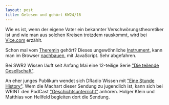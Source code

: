 ```yaml
---
layout: post
title: Gelesen und gehört KW24/16
---
```


Wie es ist, wenn der eigene Vater ein bekannter Verschwörungstheoretiker ist und wie man aus solchen Kreisen trotzdem rauskommt, wird bei [Vice.com](https://broadly.vice.com/de/article/mein-vater-der-bekannte-verschwoerungstheoretiker) erzählt.

Schon mal vom [Theremin](https://de.wikipedia.org/wiki/Theremin) gehört? Dieses ungewöhnliche [Instrument](https://www.youtube.com/watch?v=EwdaGW-5f5I), kann man im Browser [nachbauen](https://www.smashingmagazine.com/2016/06/make-music-in-the-browser-with-a-web-audio-theremin/), mit JavaScript. Sehr abgefahren.

Bei SWR2 Wissen läuft seit Anfang Mai eine 12-teilige Serie ["Die teilende Gesellschaft"](http://www.swr.de/swr2/wissen/swr2radioakademie-die-teilende-gesellschaft/-/id=661224/did=17078978/nid=661224/1txmsd5/index.html).

An eher junges Publikum wendet sich DRadio Wissen mit ["Eine Stunde History"](http://dradiowissen.de/podcasts/download/eine-stunde-history). Wem die Machart dieser Sendung zu jugendlich ist, kann sich bei WRINT den PodCast ["Geschichtsunterricht"](http://www.wrint.de/category/geschichtsunterricht/) anhören. Holger Klein und Matthias von Hellfeld begleiten dort die Sendung.
